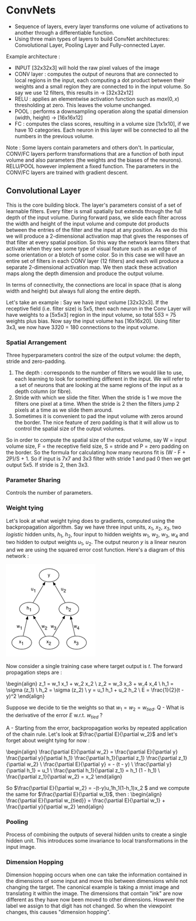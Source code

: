 # ConvNets

- Sequence of layers, every layer transforms one volume of activations to another through a differentiable function.
- Using three main types of layers to build ConvNet architectures: Convolutional Layer, Pooling Layer and Fully-connected Layer.

Example architecture :
- INPUT [32x32x3] will hold the raw pixel values of the image
- CONV layer : computes the output of neurons that are connected to local regions in the input, each computing a dot product between their weights and a small region they are connected to in the input volume. So say we use 12 filters, this results in -> [32x32x12]
- RELU : applies an elementwise activation function such as $max(0,x)$ thresholding at zero. This leaves the volume unchanged.
- POOL : performs a downsampling operation along the spatial dimension (width, height) -> [16x16x12]
- FC : computes the class scores, resulting in a volume size [1x1x10], if we have 10 categories. Each neuron in this layer will be connected to all the numbers in the previous volume.


Note : Some layers contain parameters and others don't. In particular, CONV/FC layers perform transformations that are a function of both input volume and also parameters (the weights and the biases of the neurons). RELU/POOL however implement a fixed function.
The parameters in the CONV/FC layers are trained with gradient descent.


## Convolutional Layer
This is the core building block. The layer's parameters consist of a set of learnable filters. Every filter is small spatially but extends through the full depth of the input volume. During forward pass, we slide each filter across the width and height of the input volume and compute dot products between the entries of the filter and the input at any position. As we do this we will produce a 2-dimensional activation map that gives the responses of that filter at every spatial position. So this way the network learns filters that activate when they see some type of visual feature such as an edge of some orientation or a blotch of some color. So in this case we will have an entire set of filters in each CONV layer (12 filters) and each will produce a separate 2-dimensional activation map. We then stack these activation maps along the depth dimension and produce the output volume.

In terms of connectivity, the connections are local in space (that is along width and height) but always full along the entire depth.

Let's take an example : Say we have input volume [32x32x3]. If the receptive field (i.e. filter size) is 5x5, then each neuron in the Conv Layer will have weights to a [5x5x3] region in the input volume, so total 5*5*3 = 75 weights plus bias.
Now say the input volume has [16x16x20]. Using filter 3x3, we now have 3*3*20 = 180 connections to the input volume.

### Spatial Arrangement
Three hyperparameters control the size of the output volume: the depth, stride and zero-padding.
1. The depth : corresponds to the number of filters we would like to use, each learning to look for something different in the input. We will refer to a set of neurons that are looking at the same regions of the input as a depth column (or fibre).
2. Stride with which we slide the filter. When the stride is 1 we move the filters one pixel at a time. When the stride is 2 then the filters jump 2 pixels at a time as we slide them around.
3. Sometimes it is convenient to pad the input volume with zeros around the border. The nice feature of zero padding is that it will allow us to control the spatial size of the output volumes.

So in order to compute the spatial size of the output volume, say W = input volume size, F = the receptive field size, S = stride and P = zero padding on the border. So the formula for calculating how many neurons fit is (W - F + 2P)/S + 1.
So if input is 7x7 and 3x3 filter with stride 1 and pad 0 then we get output 5x5. If stride is 2, then 3x3.

### Parameter Sharing
Controls the number of parameters.

### Weight tying

Let's look at what weight tying does to gradients, computed using the backpropagation algorithm. Say we have three input units, $x_1$, $x_2$, $x_3$, two $logistic$ hidden units, $h_1$, $h_2$, four input to hidden weights $w_1$, $w_2$, 
$w_3$, $w_4$ and two hidden to output weights $u_1$, $u_2$. The output neuron $y$ is a linear neuron and we are using the squared error cost function.
Here's a diagram of this network : 

![Simple Network](images/samplNet.png)

Now consider a single training case where target output is $t$. The forward propagation steps are :


\begin{align}
    z_1 = w_1 x_1 + w_2 x_2 \\
    z_2 = w_3 x_3 + w_4 x_4 \\
    h_1 = \sigma (z_1) \\
    h_2 = \sigma (z_2) \\
    y = u_1 h_1 + u_2 h_2 \\
    E = \frac{1}{2}(t - y)^2
\end{align}

Suppose we decide to tie the weights so that $w_1 = w_2 =w_{tied}$. 
Q - What is the derivative of the error $E$  w.r.t. $w_{tied}$ ?

A - Starting from the error, backpropagation works by repeated application of the chain rule. Let's look at $\frac{\partial E}{\partial w_2}$ and let's forget about weight tying for now :

\begin{align}
    \frac{\partial E}{\partial w_2} = \frac{\partial E}{\partial y} \frac{\partial y}{\partial h_1} \frac{\partial h_1}{\partial z_1} \frac{\partial z_1}{\partial w_2} \\
    \frac{\partial E}{\partial y} = - (t - y) \\
    \frac{\partial y}{\partial h_1} = u_1 \\
    \frac{\partial h_1}{\partial z_1} = h_1 (1 - h_1) \\
    \frac{\partial z_1}{\partial w_2} = x_2
\end{align}

So  $\frac{\partial E}{\partial w_2}  = -(t-y)u_1h_1(1-h_1)x_2 $ and we compute the same for $\frac{\partial E}{\partial w_1}$, then :
\begin{align}
    \frac{\partial E}{\partial w_{tied}} = \frac{\partial E}{\partial w_1} + \frac{\partial y}{\partial w_2}
\end{align}





### Pooling
Process of combining the outputs of several hidden units to create a single hidden unit. This introduces some invariance to local transformations in the input image.

### Dimension Hopping
Dimension hopping occurs when one can take the information contained in the dimensions of some input and move this between dimensions while not changing the target. The canonical example is taking a mnist image and translating it within the image. The dimensions that contain "ink" are now different as they have now been moved to other dimensions. However the label we assign to that digit has not changed. So when the viewpoint changes, this causes "dimension hopping".






